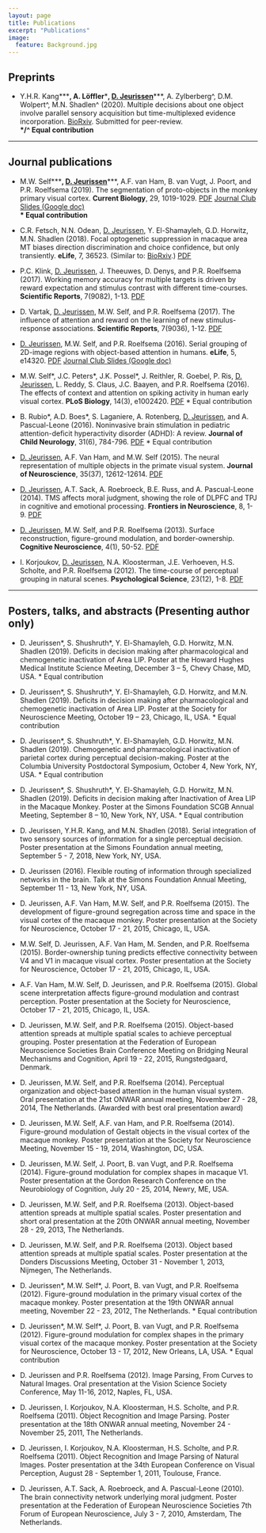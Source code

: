 ```yaml
---
layout: page
title: Publications
excerpt: "Publications"
image:
  feature: Background.jpg
---
```


## Preprints

* Y.H.R. Kang**\***, A. L&#246;ffler**\***, <u>D. Jeurissen</u>**\***, A. Zylberberg^, D.M. Wolpert^, M.N. Shadlen^ (2020). Multiple decisions about one object involve parallel sensory acquisition but time-multiplexed evidence incorporation. [BioRxiv](https://www.biorxiv.org/content/10.1101/2020.10.15.341008v1). Submitted for peer-review. 
<br> **\*/^ Equal contribution**

---

## Journal publications

* M.W. Self**\***, <u>D. Jeurissen</u>**\***, A.F. van Ham, B. van Vugt, J. Poort, and P.R. Roelfsema (2019). The segmentation of proto-objects in the monkey primary visual cortex. **Current Biology**, 29, 1019-1029. <i class="fa fa-file-pdf-o"></i> [PDF](papers/2019_SelfJeurissen_CurrBio.pdf) [Journal Club Slides (Google doc)](https://docs.google.com/presentation/d/1NP975PPtftqyhtHeBIvX3eqrt09Baosk2KnYj7ga-M8/edit?usp=sharing)
<br> **\* Equal contribution**

* C.R. Fetsch, N.N. Odean, <u>D. Jeurissen</u>, Y. El-Shamayleh, G.D. Horwitz, M.N. Shadlen (2018). Focal optogenetic suppression in macaque area MT biases direction discrimination and choice confidence, but only transiently. **eLife**,  7, 36523. (Similar to: [BioRxiv](https://doi.org/10.1101/277251).) <i class="fa fa-file-pdf-o"></i> [PDF](https://elifesciences.org/download/aHR0cHM6Ly9jZG4uZWxpZmVzY2llbmNlcy5vcmcvYXJ0aWNsZXMvMzY1MjMvZWxpZmUtMzY1MjMtdjIucGRm/elife-36523-v2.pdf?_hash=IcM8Uw4KaAGU0FT9Uws4THeYryZBJhJcxCYFamXP618%3D)

* P.C. Klink, <u>D. Jeurissen</u>, J. Theeuwes, D. Denys, and P.R. Roelfsema (2017). Working memory accuracy for multiple targets is driven by reward expectation and stimulus contrast with different time-courses. **Scientific Reports**, 7(9082), 1-13. <i class="fa fa-file-pdf-o"></i> [PDF](papers/2017_Klink_ScientificReports.pdf)

* D. Vartak, <u>D. Jeurissen</u>, M.W. Self, and P.R. Roelfsema (2017). The influence of attention and reward on the learning of new stimulus-response associations. **Scientific Reports**, 7(9036), 1-12. <i class="fa fa-file-pdf-o"></i> [PDF](papers/2017_Vartak_ScientificReports.pdf)

* <u>D. Jeurissen</u>, M.W. Self, and P.R. Roelfsema (2016). Serial grouping of 2D-image regions with object-based attention in humans. **eLife**,  5, e14320. <i class="fa fa-file-pdf-o"></i> [PDF](https://elifesciences.org/content/5/e14320-download.pdf) [Journal Club Slides (Google doc)](https://docs.google.com/presentation/d/1P0uZVKC5OgPQ06t2YSn6-mA7p63dNiBeTSKkxvJFS8c/edit?usp=sharing)

* M.W. Self\*, J.C. Peters\*, J.K. Possel\*, J. Reithler, R. Goebel, P. Ris, <u>D. Jeurissen</u>, L. Reddy, S. Claus, J.C. Baayen, and P.R. Roelfsema (2016). The effects of context and attention on spiking activity in human early visual cortex. **PLoS Biology**, 14(3), e1002420. <i class="fa fa-file-pdf-o"></i> [PDF](papers/2016_Self_PlosBiology.pdf) \* Equal contribution

* B. Rubio\*, A.D. Boes\*, S. Laganiere, A. Rotenberg, <u>D. Jeurissen</u>, and A. Pascual-Leone (2016). Noninvasive brain stimulation in pediatric attention-deficit hyperactivity disorder (ADHD): A review. **Journal of Child Neurology**, 31(6), 784-796. <i class="fa fa-file-pdf-o"></i> [PDF](papers/2016_Rubio_JChildNeurology.pdf) \* Equal contribution

* <u>D. Jeurissen</u>, A.F. Van Ham, and M.W. Self (2015). The neural representation of multiple objects in the primate visual system. **Journal of Neuroscience**, 35(37), 12612-12614. <i class="fa fa-file-pdf-o"></i> [PDF](papers/2015_Jeurissen_JNeurosc.pdf)

* <u>D. Jeurissen</u>, A.T. Sack, A. Roebroeck, B.E. Russ, and A. Pascual-Leone (2014). TMS affects moral judgment, showing the role of DLPFC and TPJ in cognitive and emotional processing. **Frontiers in Neuroscience**, 8, 1-9. <i class="fa fa-file-pdf-o"></i> [PDF](http://journal.frontiersin.org/article/10.3389/fnins.2014.00018/pdf)

* <u>D. Jeurissen</u>, M.W. Self, and P.R. Roelfsema (2013). Surface reconstruction, figure-ground modulation, and border-ownership. **Cognitive Neuroscience**, 4(1), 50-52. <i class="fa fa-file-pdf-o"></i> [PDF](papers/2013_JeurissenSelfRoelfsema_CognitiveNeuroscience.pdf)

* I. Korjoukov, <u>D. Jeurissen</u>, N.A. Kloosterman, J.E. Verhoeven, H.S. Scholte, and P.R. Roelfsema (2012). The time-course of perceptual grouping in natural scenes. **Psychological Science**, 23(12), 1-8. <i class="fa fa-file-pdf-o"></i> [PDF](papers/2012_KorjoukovJeurissenRoelfsema_PsychScience_complete.pdf)

---

## Posters, talks, and abstracts (Presenting author only)

* D. Jeurissen\*, S. Shushruth\*, Y. El-Shamayleh, G.D. Horwitz, M.N. Shadlen (2019). Deficits in decision making after pharmacological and chemogenetic inactivation of Area LIP. Poster at the Howard Hughes Medical Institute Science Meeting, December 3 – 5, Chevy Chase, MD, USA. \* Equal contribution

* D. Jeurissen\*, S. Shushruth\*, Y. El-Shamayleh, G.D. Horwitz, and M.N. Shadlen (2019). Deficits in decision making after pharmacological and chemogenetic inactivation of Area LIP. Poster at the Society for Neuroscience Meeting, October 19 – 23, Chicago, IL, USA. \* Equal contribution

* D. Jeurissen\*, S. Shushruth\*, Y. El-Shamayleh, G.D. Horwitz, M.N. Shadlen (2019). Chemogenetic and pharmacological inactivation of parietal cortex during perceptual decision-making. Poster at the Columbia University Postdoctoral Symposium, October 4, New York, NY, USA. \* Equal contribution

* D. Jeurissen\*, S. Shushruth\*, Y. El-Shamayleh, G.D. Horwitz, M.N. Shadlen (2019). Deficits in decision making after Inactivation of Area LIP in the Macaque Monkey. Poster at the Simons Foundation SCGB Annual Meeting, September 8 – 10, New York, NY, USA. \* Equal contribution

* D. Jeurissen, Y.H.R. Kang, and M.N. Shadlen (2018). Serial integration of two sensory sources of information for a single perceptual decision. Poster presentation at the Simons Foundation annual meeting, September 5 - 7, 2018, New York, NY, USA.

* D. Jeurissen (2016). Flexible routing of information through specialized networks in the brain. Talk at the Simons Foundation Annual Meeting, September 11 - 13, New York, NY, USA.

* D. Jeurissen, A.F. Van Ham, M.W. Self, and P.R. Roelfsema (2015). The development of figure-ground segregation across time and space in the visual cortex of the macaque monkey. Poster presentation at the Society for Neuroscience, October 17 - 21, 2015, Chicago, IL, USA.

* M.W. Self, D. Jeurissen, A.F. Van Ham, M. Senden, and P.R. Roelfsema (2015). Border-ownership tuning predicts effective connectivity between V4 and V1 in macaque visual cortex. Poster presentation at the Society for Neuroscience, October 17 - 21, 2015, Chicago, IL, USA.

* A.F. Van Ham, M.W. Self, D. Jeurissen, and P.R. Roelfsema (2015). Global scene interpretation affects figure-ground modulation and contrast perception. Poster presentation at the Society for Neuroscience, October 17 - 21, 2015, Chicago, IL, USA.

* D. Jeurissen, M.W. Self, and P.R. Roelfsema (2015). Object-based attention spreads at multiple spatial scales to achieve perceptual grouping. Poster presentation at the Federation of European Neuroscience Societies Brain Conference Meeting on Bridging Neural Mechanisms and Cognition, April 19 - 22, 2015, Rungstedgaard, Denmark.

* D. Jeurissen, M.W. Self, and P.R. Roelfsema (2014). Perceptual organization and object-based attention in the human visual system. Oral presentation at the 21st ONWAR annual meeting, November 27 - 28, 2014, The Netherlands. (Awarded with best oral presentation award)

* D. Jeurissen, M.W. Self, A.F. van Ham, and P.R. Roelfsema (2014). Figure-ground modulation of Gestalt objects in the visual cortex of the macaque monkey. Poster presentation at the Society for Neuroscience Meeting, November 15 - 19, 2014, Washington, DC, USA.

* D. Jeurissen, M.W. Self, J. Poort, B. van Vugt, and P.R. Roelfsema (2014). Figure-ground modulation for complex shapes in macaque V1. Poster presentation at the Gordon Research Conference on the Neurobiology of Cognition, July 20 - 25, 2014, Newry, ME, USA.

* D. Jeurissen, M.W. Self, and P.R. Roelfsema (2013). Object-based attention spreads at multiple spatial scales. Poster presentation and short oral presentation at the 20th ONWAR annual meeting, November 28 - 29, 2013, The Netherlands. 

* D. Jeurissen, M.W. Self, and P.R. Roelfsema (2013). Object based attention spreads at multiple spatial scales. Poster presentation at the Donders Discussions Meeting, October 31 - November 1, 2013, Nijmegen, The Netherlands.

* D. Jeurissen\*, M.W. Self\*, J. Poort, B. van Vugt, and P.R. Roelfsema (2012). Figure-ground modulation in the primary visual cortex of the macaque monkey. Poster presentation at the 19th ONWAR annual meeting, November 22 - 23, 2012, The Netherlands. \* Equal contribution

* D. Jeurissen\*, M.W. Self\*, J. Poort, B. van Vugt, and P.R. Roelfsema (2012). Figure-ground modulation for complex shapes in the primary visual cortex of the macaque monkey. Poster presentation at the Society for Neuroscience, October 13 - 17, 2012, New Orleans, LA, USA. \* Equal contribution

* D. Jeurissen and P.R. Roelfsema (2012). Image Parsing, From Curves to Natural Images. Oral presentation at the Vision Science Society Conference, May 11-16, 2012, Naples, FL, USA.

* D. Jeurissen, I. Korjoukov, N.A. Kloosterman, H.S. Scholte, and P.R. Roelfsema (2011). Object Recognition and Image Parsing. Poster presentation at the 18th ONWAR annual meeting, November 24 - November 25, 2011, The Netherlands.

* D. Jeurissen, I. Korjoukov, N.A. Kloosterman, H.S. Scholte, and P.R. Roelfsema (2011). Object Recognition and Image Parsing of Natural Images. Poster presentation at the 34th European Conference on Visual Perception, August 28 - September 1, 2011, Toulouse, France.

* D. Jeurissen, A.T. Sack, A. Roebroeck, and A. Pascual-Leone (2010). The brain connectivity network underlying moral judgment. Poster presentation at the Federation of European Neuroscience Societies 7th Forum of European Neuroscience, July 3 - 7, 2010, Amsterdam, The Netherlands.
